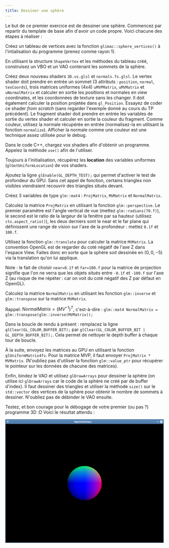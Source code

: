 ```yaml
---
title: Dessiner une sphère
---
```


Le but de ce premier exercice est de dessiner une sphère. Commencez par repartir du template de base afin d'avoir un code propre. Voici chacune des étapes à réaliser :

Créez un tableau de vertices avec la fonction `glimac::sphere_vertices()` à l'intialisation du programme (prenez comme rayon 1).

En utilisant la structure `ShapeVertex` et les méthodes du tableau créé, construisez un VBO et un VAO contenant les sommets de la sphère.

Créez deux nouveau shaders `3D.vs.glsl` et `normals.fs.glsl`. Le vertex shader doit prendre en entrée un sommet (3 attributs : `position`, `normal`, `texCoords`), trois matrices uniformes (4x4) `uMVPMatrix`, `uMVMatrix` et `uNormalMatrix` et calculer en sortie les positions et normales en view coordinates, et les coordonnées de texture sans les changer. Il doit également calculer la position projetée dans `gl_Position`. Essayez de coder ce shader *from scratch* (sans regarder l'exemple donné au cours du TP précédent). Le fragment shader doit prendre en entrée les variables de sortie du vertex shader et calculer en sortie la couleur du fragment. Comme couleur, utilisez la normale récupérée en entrée (normalisez-la en utilisant la fonction `normalize`). Afficher la normale comme une couleur est une technique assez utilisée pour le debug.

Dans le code C++, chargez vos shaders afin d'obtenir un programme. Appelez la méthode `use()` afin de l'utiliser.

Toujours à l'initialisation, récupérez les **location** des variables uniformes (`glGetUniformLocation`) de vos shaders.

Ajoutez la ligne `glEnable(GL_DEPTH_TEST);` qui permet d'activer le test de profondeur du GPU. Sans cet appel de fonction, certains triangles non visibles viendraient recouvrir des triangles situés devant.

Créez 3 variables de type `glm::mat4` : `ProjMatrix`, `MVMatrix` et `NormalMatrix`.

Calculez la matrice `ProjMatrix` en utilisant la fonction `glm::perspective`. Le premier paramètre est l'angle vertical de vue (mettez `glm::radians(70.f)`), le second est le ratio de la largeur de la fenêtre par sa hauteur (utilisez `ctx.aspect_ratio()`), les deux derniers sont le near et le far plane qui définissent une range de vision sur l'axe de la profondeur : mettez `0.1f` et `100.f`.

Utilisez la fonction `glm::translate` pour calculer la matrice `MVMatrix`. La convention OpenGL est de regarder du coté négatif de l'axe Z dans l'espace View. Faites donc en sorte que la sphère soit dessinée en $(0, 0, -5)$ via la translation qu'on lui applique.

Note : le fait de choisir `near=0.1f` et `far=100.f` pour la matrice de projection signifie que l'on ne verra que les objets situés entre `-0.1f` et `-100.f` sur l'axe Z (au risque de me répéter : car on voit du coté négatif des Z par défaut en OpenGL).

Calculez la matrice `NormalMatrix` en utilisant les fonction `glm::inverse` et `glm::transpose` sur la matrice `MVMatrix`.

Rappel: $NormalMatrix = (MV^{-1})^T$, c'est-à-dire : `glm::mat4 NormalMatrix = glm::transpose(glm::inverse(MVMatrix));`

Dans la boucle de rendu à présent : remplacez la ligne `glClear(GL_COLOR_BUFFER_BIT);` par `glClear(GL_COLOR_BUFFER_BIT | GL_DEPTH_BUFFER_BIT);`. Cela permet de nettoyer le depth buffer à chaque tour de boucle.

À la suite, envoyez les matrices au GPU en utilisant la fonction `glUniformMatrix4fv`. Pour la matrice MVP, il faut envoyer `ProjMatrix * MVMatrix`. (N'oubliez pas d'utiliser la fonction `glm::value_ptr` pour récupérer le pointeur sur les données de chacune des matrices).

Enfin, bindez le VAO et utilisez `glDrawArrays` pour dessiner la sphère (on utilise ici `glDrawArrays` car le code de la sphère ne créé par de buffer d'index). Il faut dessiner des triangles et utiliser la méthode `size()` sur le `std::vector` des vertices de la sphère pour obtenir le nombre de sommets à dessiner. N'oubliez pas de débinder le VAO ensuite.

Testez, et bon courage pour le débogage de votre premier (ou pas ?) programme 3D :D Voici le résultat attendu : 

![](img/sphere_normals.png)